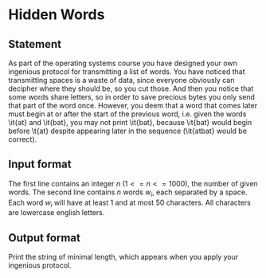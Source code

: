 # Hidden Words

## Statement

As part of the operating systems course you have designed your own ingenious protocol for transmitting a list of words. You have noticed that transmitting spaces is a waste of data, since everyone obviously can decipher where they should be, so you cut those. And then you notice that some words share letters, so in order to save precious bytes you only send that part of the word once. However, you deem that a word that comes later must begin at or after the start of the previous word, i.e. given the words \it{at} and \it{bat}, you may not print \it{bat}, because \it{bat} would begin before \t{at} despite appearing later in the sequence (\it{atbat} would be correct).

## Input format

The first line contains an integer $n$ ($1 <= n <= 1000$), the number of given words.
The second line contains $n$ words $w_i$, each separated by a space. Each word $w_i$ will have at least 1 and at most 50 characters. All characters are lowercase english letters.

## Output format

Print the string of minimal length, which appears when you apply your ingenious protocol.

